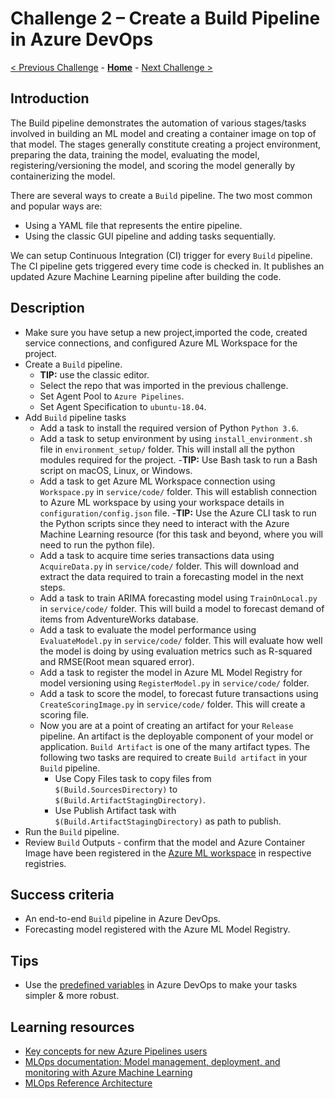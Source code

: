 # Challenge 2 – Create a Build Pipeline in Azure DevOps

[< Previous Challenge](./Challenge-01.md) - **[Home](../README.md)** - [Next Challenge >](./Challenge-03.md)

## Introduction

The Build pipeline demonstrates the automation of various stages/tasks involved in building an ML model and creating a container image on top of that model. The stages generally constitute creating a project environment, preparing the data, training the model, evaluating the model, registering/versioning the model, and scoring the model generally by containerizing the model.

There are several ways to create a `Build` pipeline. The two most common and popular ways are:
- Using a YAML file that represents the entire pipeline.
- Using the classic GUI pipeline and adding tasks sequentially.

We can setup Continuous Integration (CI) trigger for every `Build` pipeline. The CI pipeline gets triggered every time code is checked in. It publishes an updated Azure Machine Learning pipeline after building the code.

## Description

- Make sure you have setup a new project,imported the code, created service connections, and configured Azure ML Workspace for the project.
- Create a `Build` pipeline.
  - **TIP:** use the classic editor.
  - Select the repo that was imported in the previous challenge.
  - Set Agent Pool to `Azure Pipelines`.
  - Set Agent Specification to `ubuntu-18.04`.
- Add `Build` pipeline tasks
  - Add a task to install the required version of Python `Python 3.6`.
  - Add a task to setup environment by using `install_environment.sh` file in `environment_setup/` folder. This will install all the python modules required for the project.
   -**TIP:** Use Bash task to run a Bash script on macOS, Linux, or Windows.
  - Add a task to get Azure ML Workspace connection using `Workspace.py` in `service/code/` folder. This will establish connection to Azure ML workspace by using your workspace details in `configuration/config.json` file.
   -**TIP:** Use the Azure CLI task to run the Python scripts since they need to interact with the Azure Machine Learning resource (for this task and beyond, where you will need to run the python file).         
  - Add a task to acquire time series transactions data using `AcquireData.py` in `service/code/` folder. This will download and extract the data required to train a forecasting model in the next steps.
  - Add a task to train ARIMA forecasting model using `TrainOnLocal.py` in `service/code/` folder. This will build a model to forecast demand of items from AdventureWorks database.
  - Add a task to evaluate the model performance using `EvaluateModel.py` in `service/code/` folder. This will evaluate how well the model is doing by using evaluation metrics such as R-squared and RMSE(Root mean squared error).
  - Add a task to register the model in Azure ML Model Registry for model versioning using `RegisterModel.py` in `service/code/` folder.    
  - Add a task to score the model, to forecast future transactions using `CreateScoringImage.py` in `service/code/` folder. This will create a scoring file.       
  - Now you are at a point of creating an artifact for your `Release` pipeline. An artifact is the deployable component of your model or application. `Build Artifact` is one of the many artifact types. The following two tasks are required to create `Build artifact` in your `Build` pipeline. 
    - Use Copy Files task to copy files from `$(Build.SourcesDirectory)` to `$(Build.ArtifactStagingDirectory)`.
    - Use Publish Artifact task with `$(Build.ArtifactStagingDirectory)` as path to publish. 
- Run the `Build` pipeline.
- Review `Build` Outputs - confirm that the model and Azure Container Image have been registered in the [Azure ML workspace](https://ml.azure.com/) in respective registries.

## Success criteria

- An end-to-end `Build` pipeline in Azure DevOps.
- Forecasting model registered with the Azure ML Model Registry.

## Tips

- Use the [predefined variables](https://docs.microsoft.com/en-us/azure/devops/pipelines/build/variables?view=azure-devops&tabs=classic) in Azure DevOps to make your tasks simpler & more robust.

## Learning resources

- [Key concepts for new Azure Pipelines users](<https://docs.microsoft.com/en-us/azure/devops/pipelines/get-started/key-pipelines-concepts?view=azure-devops>)
- [MLOps documentation: Model management, deployment, and monitoring with Azure Machine Learning](<https://docs.microsoft.com/en-us/azure/machine-learning/concept-model-management-and-deployment>)
- [MLOps Reference Architecture](<https://docs.microsoft.com/en-us/azure/architecture/reference-architectures/ai/mlops-python>)
